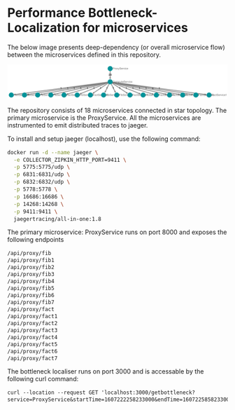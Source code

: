 # Performance Bottleneck-Localization for microservices

The below image presents deep-dependency (or overall microservice flow) between the microservices defined in this repository.
<p align="center">
  <img src="DeepDependency.png" width="900" title="Deep-Dependency across services">
</p>

The repository consists of 18 microservices connected in star topology. The primary microservice is the ProxyService. All the microservices are instrumented to emit distributed traces to jaeger. 

To install and setup jaeger (localhost), use the following command:
```bash
docker run -d --name jaeger \
  -e COLLECTOR_ZIPKIN_HTTP_PORT=9411 \
  -p 5775:5775/udp \
  -p 6831:6831/udp \
  -p 6832:6832/udp \
  -p 5778:5778 \
  -p 16686:16686 \
  -p 14268:14268 \
  -p 9411:9411 \
  jaegertracing/all-in-one:1.8
```
The primary microservice: ProxyService runs on port 8000 and exposes the following endpoints
```
/api/proxy/fib
/api/proxy/fib1
/api/proxy/fib2
/api/proxy/fib3
/api/proxy/fib4
/api/proxy/fib5
/api/proxy/fib6
/api/proxy/fib7
/api/proxy/fact
/api/proxy/fact1
/api/proxy/fact2
/api/proxy/fact3
/api/proxy/fact4
/api/proxy/fact5
/api/proxy/fact6
/api/proxy/fact7
```

The bottleneck localiser runs on port 3000 and is accessable by the following curl command:
```
curl --location --request GET 'localhost:3000/getbottleneck?service=ProxyService&startTime=1607222258233000&endTime=1607225858233000&host=localhost'
```
